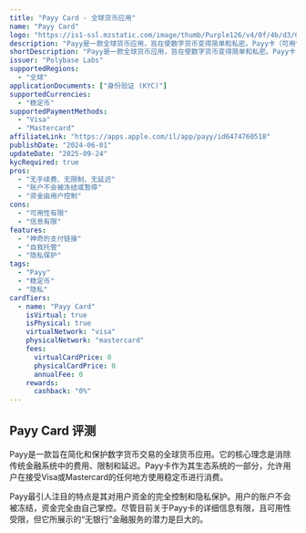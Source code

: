 ```yaml
---
title: "Payy Card - 全球货币应用"
name: "Payy Card"
logo: "https://is1-ssl.mzstatic.com/image/thumb/Purple126/v4/0f/4b/d3/0f4bd3a1-5a9a-05a9-335c-348e655b0849/AppIcon-0-0-1x_U007emarketing-0-0-0-7-0-0-sRGB-0-0-0-GLES2_U002c0-512MB-85-220-0-0.png/460x0w.webp"
description: "Payy是一款全球货币应用，旨在使数字货币变得简单和私密。Payy卡（可用性有限）支持在线或在商店中消费稳定币，并具有无与伦"
shortDescription: "Payy是一款全球货币应用，旨在使数字货币变得简单和私密。Payy卡（可用性有限）支持在线或在商店中消费稳定币，并具有无与伦"
issuer: "Polybase Labs"
supportedRegions:
  - "全球"
applicationDocuments: ["身份验证 (KYC)"]
supportedCurrencies:
  - "稳定币"
supportedPaymentMethods:
  - "Visa"
  - "Mastercard"
affiliateLink: "https://apps.apple.com/il/app/payy/id6474760518"
publishDate: "2024-06-01"
updateDate: "2025-09-24"
kycRequired: true
pros:
  - "无手续费、无限制、无延迟"
  - "账户不会被冻结或暂停"
  - "资金由用户控制"
cons:
  - "可用性有限"
  - "信息有限"
features:
  - "神奇的支付链接"
  - "自我托管"
  - "隐私保护"
tags:
  - "Payy"
  - "稳定币"
  - "隐私"
cardTiers:
  - name: "Payy Card"
    isVirtual: true
    isPhysical: true
    virtualNetwork: "visa"
    physicalNetwork: "mastercard"
    fees:
      virtualCardPrice: 0
      physicalCardPrice: 0
      annualFee: 0
    rewards:
      cashback: "0%"
---
```


## Payy Card 评测

Payy是一款旨在简化和保护数字货币交易的全球货币应用。它的核心理念是消除传统金融系统中的费用、限制和延迟。Payy卡作为其生态系统的一部分，允许用户在接受Visa或Mastercard的任何地方使用稳定币进行消费。

Payy最引人注目的特点是其对用户资金的完全控制和隐私保护。用户的账户不会被冻结，资金完全由自己掌控。尽管目前关于Payy卡的详细信息有限，且可用性受限，但它所展示的“无银行”金融服务的潜力是巨大的。